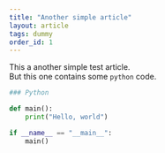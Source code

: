 ```yaml
---
title: "Another simple article"
layout: article
tags: dummy
order_id: 1
---
```


This a another simple test article. <br>
But this one contains some ``python`` code.

```python
### Python

def main():
    print("Hello, world")

if __name__ == "__main__":
    main()
```

